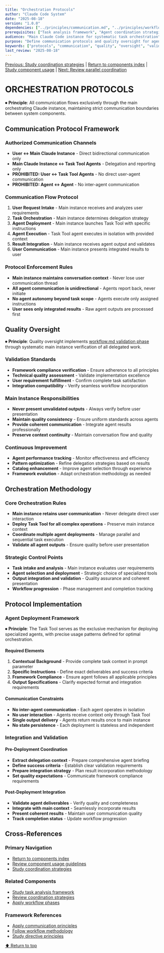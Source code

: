 ```yaml
---
title: "Orchestration Protocols"
author: "Claude Code System"
date: "2025-08-18"
version: "1.0.0"
dependencies: ["../principles/communication.md", "../principles/workflow.md"]
prerequisites: ["Task analysis framework", "Agent coordination strategies"]
audience: "Main Claude Code instance for systematic task orchestration"
purpose: "Define communication protocols and quality oversight for agent orchestration"
keywords: ["protocols", "communication", "quality", "oversight", "validation", "coordination"]
last_review: "2025-08-18"
---
```


[Previous: Study coordination strategies](agent-coordination-strategies.md) | [Return to components index](README.md) | [Study component usage](COMPONENT_USAGE.md) | [Next: Review parallel coordination](parallel-agent-coordination.md)

# ORCHESTRATION PROTOCOLS

⏺ **Principle**: All communication flows exclusively through the main orchestrating Claude instance, maintaining strict communication boundaries between system components.

## Communication Protocol Framework

### Authorized Communication Channels
- **User ↔ Main Claude Instance** - Direct bidirectional communication only
- **Main Claude Instance ↔ Task Tool Agents** - Delegation and reporting only
- **PROHIBITED: User ↔ Task Tool Agents** - No direct user-agent communication
- **PROHIBITED: Agent ↔ Agent** - No inter-agent communication

### Communication Flow Protocol
1. **User Request Intake** - Main instance receives and analyzes user requirements
2. **Task Orchestration** - Main instance determines delegation strategy
3. **Agent Deployment** - Main instance launches Task Tool with specific instructions
4. **Agent Execution** - Task Tool agent executes in isolation with provided context
5. **Result Integration** - Main instance receives agent output and validates
6. **User Communication** - Main instance presents integrated results to user

### Protocol Enforcement Rules
- **Main instance maintains conversation context** - Never lose user communication thread
- **All agent communication is unidirectional** - Agents report back, never initiate
- **No agent autonomy beyond task scope** - Agents execute only assigned instructions
- **User sees only integrated results** - Raw agent outputs are processed first

## Quality Oversight

⏺ **Principle**: Quality oversight implements [workflow.md validation phase](../principles/workflow.md#7-validation) through systematic main instance verification of all delegated work.

### Validation Standards
- **Framework compliance verification** - Ensure adherence to all principles
- **Technical quality assessment** - Validate implementation excellence
- **User requirement fulfillment** - Confirm complete task satisfaction
- **Integration compatibility** - Verify seamless workflow incorporation

### Main Instance Responsibilities
- **Never present unvalidated outputs** - Always verify before user presentation
- **Maintain quality consistency** - Ensure uniform standards across agents
- **Provide coherent communication** - Integrate agent results professionally
- **Preserve context continuity** - Maintain conversation flow and quality

### Continuous Improvement
- **Agent performance tracking** - Monitor effectiveness and efficiency
- **Pattern optimization** - Refine delegation strategies based on results
- **Catalog enhancement** - Improve agent selection through experience
- **Framework evolution** - Adapt orchestration methodology as needed

## Orchestration Methodology

### Core Orchestration Rules
- **Main instance retains user communication** - Never delegate direct user interaction
- **Deploy Task Tool for all complex operations** - Preserve main instance context
- **Coordinate multiple agent deployments** - Manage parallel and sequential task execution
- **Validate all agent outputs** - Ensure quality before user presentation

### Strategic Control Points
- **Task intake and analysis** - Main instance evaluates user requirements
- **Agent selection and deployment** - Strategic choice of specialized tools
- **Output integration and validation** - Quality assurance and coherent presentation
- **Workflow progression** - Phase management and completion tracking

## Protocol Implementation

### Agent Deployment Framework
⏺ **Principle**: The Task Tool serves as the exclusive mechanism for deploying specialized agents, with precise usage patterns defined for optimal orchestration.

#### Required Elements
1. **Contextual Background** - Provide complete task context in prompt parameter
2. **Specific Instructions** - Define exact deliverables and success criteria
3. **Framework Compliance** - Ensure agent follows all applicable principles
4. **Output Specifications** - Clarify expected format and integration requirements

#### Communication Constraints
- **No inter-agent communication** - Each agent operates in isolation
- **No user interaction** - Agents receive context only through Task Tool
- **Single output delivery** - Agents return results once to main instance
- **No state persistence** - Each deployment is stateless and independent

### Integration and Validation

#### Pre-Deployment Coordination
- **Extract delegation context** - Prepare comprehensive agent briefing
- **Define success criteria** - Establish clear validation requirements
- **Prepare integration strategy** - Plan result incorporation methodology
- **Set quality expectations** - Communicate framework compliance requirements

#### Post-Deployment Integration
- **Validate agent deliverables** - Verify quality and completeness
- **Integrate with main context** - Seamlessly incorporate results
- **Present coherent results** - Maintain user communication quality
- **Track completion status** - Update workflow progression

## Cross-References

### Primary Navigation
- [Return to components index](README.md)
- [Review component usage guidelines](COMPONENT_USAGE.md)
- [Study coordination strategies](agent-coordination-strategies.md)

### Related Components
- [Study task analysis framework](task-analysis-framework.md)
- [Review coordination strategies](agent-coordination-strategies.md)
- [Apply workflow phases](workflow-phases.md)

### Framework References
- [Apply communication principles](../principles/communication.md)
- [Follow workflow methodology](../principles/workflow.md)
- [Study directive principles](../principles/directive.md)

[⬆ Return to top](#orchestration-protocols)